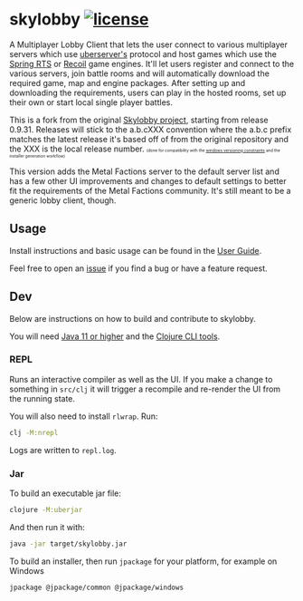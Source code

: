 # skylobby [![license](https://img.shields.io/github/license/skynet-gh/skylobby)](LICENSE)

A Multiplayer Lobby Client that lets the user connect to various multiplayer servers which use [uberserver's](https://github.com/spring/uberserver) protocol and host games which use the [Spring RTS](https://springrts.com/) or [Recoil](https://beyond-all-reason.github.io/spring/) game engines. It'll let users register and connect to the various servers, join battle rooms and will automatically download the required game, map and engine packages. After setting up and downloading the requirements, users can play in the hosted rooms, set up their own or start local single player battles.

This is a fork from the original [Skylobby project](https://github.com/skynet-gh/skylobby/), starting from release 0.9.31. Releases will stick to the a.b.cXXX convention where the a.b.c prefix matches the latest release it's based off of from the original repository and the XXX is the local release number.
<span style="font-size: 50%">(done for compatibility with the [windows versioning constraints](https://stackoverflow.com/a/52414691) and the installer generation workflow)</span>

This version adds the Metal Factions server to the default server list and has a few other UI improvements and changes to default settings to better fit the requirements of the Metal Factions community. It's still meant to be a generic lobby client, though.

## Usage

Install instructions and basic usage can be found in the [User Guide](https://github.com/skynet-gh/skylobby/wiki/User-Guide).

Feel free to open an [issue](https://github.com/springraaar/skylobby/issues) if you find a bug or have a feature request.

## Dev

Below are instructions on how to build and contribute to skylobby.

You will need [Java 11 or higher](https://adoptium.net/) and the [Clojure CLI tools](https://clojure.org/guides/getting_started#_clojure_installer_and_cli_tools).

### REPL

Runs an interactive compiler as well as the UI. If you make a change to something in `src/clj` it will trigger a recompile and re-render the UI from the running state.

You will also need to install `rlwrap`. Run:

```bash
clj -M:nrepl
```

Logs are written to `repl.log`.

### Jar

To build an executable jar file:

```bash
clojure -M:uberjar
```

And then run it with:

```bash
java -jar target/skylobby.jar
```

To build an installer, then run `jpackage` for your platform, for example on Windows

```bash
jpackage @jpackage/common @jpackage/windows
```
